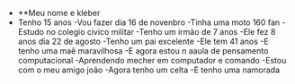 - **Meu nome e kleber
- Tenho 15 anos 
-Vou fazer dia 16 de novenbro 
-Tinha uma moto 160 fan 
-Estudo no colegio civico militar 
-Tenho um irmão de 7 anos 
-Ele fez 8 anos dia 22 de agosto
-Tenho um pai excelente
-Ele tem 41 anos
-E tenho uma maẽ maravilhosa
-E agora estou n aaula de pensamento computacional
-Aprendendo mecher em computador e comando 
-Estou com o meu amigo joão
-Agora tenho um celta
-E tenho uma namorada 


